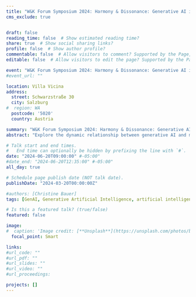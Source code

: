 ```yaml
---
title: "W&K Forum Symposium 2024: Harmony & Dissonance: Generative AI in Music and the Arts"
cms_exclude: true


draft: false
reading_time: false  # Show estimated reading time?
share: true  # Show social sharing links?
profile: false  # Show author profile?
commentable: false  # Allow visitors to comment? Supported by the Page, Post, and Docs content types.
editable: false  # Allow visitors to edit the page? Supported by the Page, Post, and Docs content types.

event: "W&K Forum Symposium 2024: Harmony & Dissonance: Generative AI in Music and the Arts"
#event_url: ""

location: Villa Vicina
address:
  street: Schwarzstraße 30
  city: Salzburg
#  region: WA
  postcode: '5020'
  country: Austria

summary: "W&K Forum Symposium 2024: Harmony & Dissonance: Generative AI in Music and the Arts."
abstract: "Explore the dynamic relationship between generative AI and music within the broader spectrum of the arts. This interdisciplinary symposium will focus on the opportunities that generative AI presents to artists, while also addressing the inherent fears and challenges that accompany this technological innovation. We will explore the diverse ways of artistic collaboration with AI for musical expression or improving efficiency of specific tasks. This exploration will not shy away from acknowledging the concerns and uncertainties that loom over the artistic community and the music and arts sectors."

# Talk start and end times.
#   End time can optionally be hidden by prefixing the line with `#`.
date: "2024-06-20T09:00:00" #-05:00"
#date_end: "2024-06-20T12:35:00" #-05:00"
all_day: true

# Schedule page publish date (NOT talk date).
publishDate: "2024-03-20T00:00:00Z"

#authors: [Christine Bauer]
tags: [GenAI, Generative Artificial Intelligence, artificial intelligence, AI, music, arts]

# Is this a featured talk? (true/false)
featured: false

image:
#  caption: 'Image credit: [**Unsplash**](https://unsplash.com/photos/bzdhc5b3Bxs)'
  focal_point: Smart

links:
#url_code: ""
#url_pdf: ""
#url_slides: ""
#url_video: ""
#url_proceedings: 

projects: []
---
```

